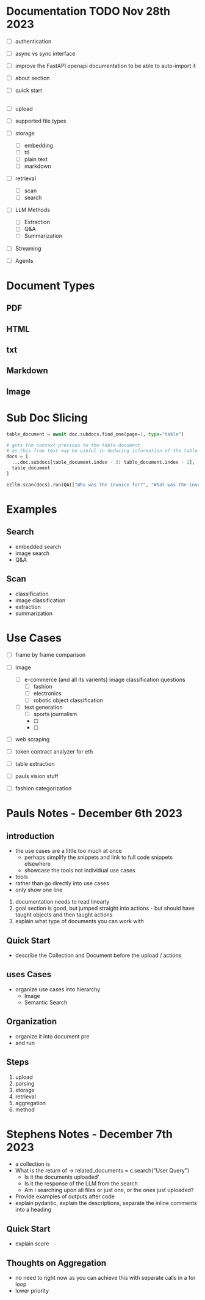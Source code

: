 # Documentation TODO Nov 28th 2023
- [ ] authentication
- [ ] async vs sync interface
- [ ] improve the FastAPI openapi documentation to be able to auto-import it
- [ ] about section
- [ ] quick start


## 
- [ ] upload
- [ ] supported file types
- [ ] storage
  - [ ] embedding
  - [ ] ttl
  - [ ] plain text
  - [ ] markdown
- [ ] retrieval
  - [ ] scan
  - [ ] search
- [ ] LLM Methods
  - [ ] Extraction
  - [ ] Q&A
  - [ ] Summarization
- [ ] Streaming
- [ ] Agents


# Document Types
## PDF
## HTML
## txt
## Markdown
## Image


# Sub Doc Slicing 

```py
table_document = await doc.subdocs.find_one(page=1, type="table")

# gets the context previous to the table document
# as this free text may be useful in deducing information of the table
docs = [
  ...doc.subdocs[table_document.index - 3: table_document.index - 1],
  table_document
]

ezllm.scan(docs).run(QA(["Who was the invoice for?", "What was the invoices payment terms?"]))


```



# Examples
## Search
- embedded search
- image search
- Q&A

## Scan
- classification
- image classification
- extraction
- summarization


# Use Cases
- [ ] frame by frame comparison
- [ ] image
  - [ ] e-commerce (and all its varients) image classification questions
    - [ ] fashion
    - [ ] electronics
    - [ ] robotic object classification
  - [ ] text generation
    - [ ] sports journalism
    - [ ] 
    - [ ] 
- [ ] web scraping
- [ ] token contract analyzer for eth
- [ ] table extraction
- [ ] pauls vision stuff
- [ ] fashion categorization



# Pauls Notes - December 6th 2023
## introduction
- the use cases are a little too much at once
  - perhaps simplify the snippets and link to full code snippets elsewhere
  - showcase the tools not individual use cases
- tools
- rather than go directly into use cases
- only show one line

1. documentation needs to read linearly
2. goal section is good, but jumped straight into actions - but should have taught objects and then taught actions
3. explain what type of documents you can work with


## Quick Start
- describe the Collection and Document before the upload / actions

## uses Cases
- organize use cases into hierarchy
  - Image
  - Semantic Search

## Organization
- organize it into document pre
- and run

## Steps
1. upload
2. parsing
3. storage
4. retrieval
5. aggregation
6. method




# Stephens Notes - December 7th 2023

- a collection is
- What is the return of -> related_documents = c.search("User Query")
  - Is it the documents uploaded'
  - Is it the response of the LLM from the search
  - Am I searching upon all files or just one, or the ones just uploaded?
- Provide examples of outputs after code
- explain pydantic, explain the descriptions, separate the inline comments into a heading



## Quick Start
- explain score




## Thoughts on Aggregation
- no need to right now as you can achieve this with separate calls in a for loop
- lower priority